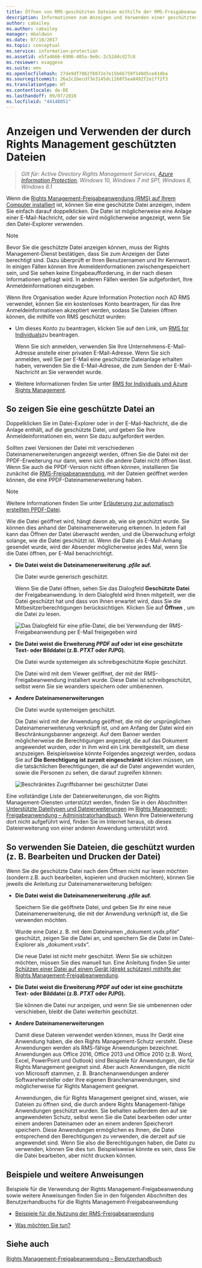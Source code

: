 ```yaml
---
title: Öffnen von RMS-geschützten Dateien mithilfe der RMS-Freigabeanwendung – AIP
description: Informationen zum Anzeigen und Verwenden einer geschützten Datei, für die eine Installation der RMS-Freigabeanwendung (Rights Management) erforderlich ist.
author: cabailey
ms.author: cabailey
manager: mbaldwin
ms.date: 07/18/2017
ms.topic: conceptual
ms.service: information-protection
ms.assetid: e5fa4666-6906-405a-9e0c-2c52d4cd27c8
ms.reviewer: esaggese
ms.suite: ems
ms.openlocfilehash: 27de9df7062f6072e7e15b66759f540d5ce81dba
ms.sourcegitcommit: 26a2c1becdf3e3145dc1168f5ea8492f2e1ff2f3
ms.translationtype: HT
ms.contentlocale: de-DE
ms.lasthandoff: 09/07/2018
ms.locfileid: "44148051"
---
```

# <a name="view-and-use-files-that-have-been-protected-by-rights-management"></a>Anzeigen und Verwenden der durch Rights Management geschützten Dateien

>*Gilt für: Active Directory Rights Management Services, [Azure Information Protection](https://azure.microsoft.com/pricing/details/information-protection), Windows 10, Windows 7 mit SP1, Windows 8, Windows 8.1*

Wenn die [Rights Management-Freigabeanwendung (RMS) auf Ihrem Computer installiert](install-sharing-app.md) ist, können Sie eine geschützte Datei anzeigen, indem Sie einfach darauf doppelklicken. Die Datei ist möglicherweise eine Anlage einer E-Mail-Nachricht, oder sie wird möglicherweise angezeigt, wenn Sie den Datei-Explorer verwenden.

> [!NOTE]
> Bevor Sie die geschützte Datei anzeigen können, muss der Rights Management-Dienst bestätigen, dass Sie zum Anzeigen der Datei berechtigt sind. Dazu überprüft er Ihren Benutzernamen und Ihr Kennwort. In einigen Fällen können Ihre Anmeldeinformationen zwischengespeichert sein, und Sie sehen keine Eingabeaufforderung, in der nach diesen Informationen gefragt wird. In anderen Fällen werden Sie aufgefordert, Ihre Anmeldeinformationen einzugeben.
>
> Wenn Ihre Organisation weder Azure Information Protection noch AD RMS verwendet, können Sie ein kostenloses Konto beantragen, für das Ihre Anmeldeinformationen akzeptiert werden, sodass Sie Dateien öffnen können, die mithilfe von RMS geschützt wurden:
>
> -   Um dieses Konto zu beantragen, klicken Sie auf den Link, um [RMS for Individuals](http://go.microsoft.com/fwlink/?LinkId=309469)zu beantragen.
>
>     Wenn Sie sich anmelden, verwenden Sie Ihre Unternehmens-E-Mail-Adresse anstelle einer privaten E-Mail-Adresse. Wenn Sie sich anmelden, weil Sie per E-Mail eine geschützte Dateianlage erhalten haben, verwenden Sie die E-Mail-Adresse, die zum Senden der E-Mail-Nachricht an Sie verwendet wurde.
> -   Weitere Informationen finden Sie unter [RMS for Individuals und Azure Rights Management](../rms-for-individuals.md).

## <a name="to-view-a-protected-file"></a>So zeigen Sie eine geschützte Datei an
Doppelklicken Sie im Datei-Explorer oder in der E-Mail-Nachricht, die die Anlage enthält, auf die geschützte Datei, und geben Sie Ihre Anmeldeinformationen ein, wenn Sie dazu aufgefordert werden.

Sollten zwei Versionen der Datei mit verschiedenen Dateinamenerweiterungen angezeigt werden, öffnen Sie die Datei mit der PPDF-Erweiterung nur dann, wenn sich die andere Datei nicht öffnen lässt. Wenn Sie auch die PPDF-Version nicht öffnen können, installieren Sie zunächst die [RMS-Freigabeanwendung](install-sharing-app.md), mit der Dateien geöffnet werden können, die eine PPDF-Dateinamenerweiterung haben.

> [!NOTE]
> Weitere Informationen finden Sie unter [Erläuterung zur automatisch erstellten PPDF-Datei](sharing-app-dialog-box.md#whats-the-ppdf-file-thats-automatically-created).

Wie die Datei geöffnet wird, hängt davon ab, wie sie geschützt wurde. Sie können dies anhand der Dateinamenerweiterung erkennen. In jedem Fall kann das Öffnen der Datei überwacht werden, und die Überwachung erfolgt solange, wie die Datei geschützt ist. Wenn die Datei als E-Mail-Anhang gesendet wurde, wird der Absender möglicherweise jedes Mal, wenn Sie die Datei öffnen, per E-Mail benachrichtigt.

- **Die Datei weist die Dateinamenerweiterung *.pfile* auf.**

    Die Datei wurde generisch geschützt.

    Wenn Sie die Datei öffnen, sehen Sie das Dialogfeld **Geschützte Datei** der Freigabeanwendung. In dem Dialogfeld wird Ihnen mitgeteilt, wer die Datei geschützt hat und dass von Ihnen erwartet wird, dass Sie die Mitbesitzerberechtigungen berücksichtigen. Klicken Sie auf **Öffnen** , um die Datei zu lesen.

    ![Das Dialogfeld für eine pfile-Datei, die bei Verwendung der RMS-Freigabeanwendung per E-Mail freigegeben wird](../media/ADRMS_MSRMSApp_PfilePermission.png)

- **Die Datei weist die Erweiterung *PPDF* auf oder ist eine geschützte Text- oder Bilddatei (z.B. *PTXT* oder *PJPG*).**

    Die Datei wurde systemeigen als schreibgeschützte Kopie geschützt.

    Die Datei wird mit dem Viewer geöffnet, der mit der RMS-Freigabeanwendung installiert wurde. Diese Datei ist schreibgeschützt, selbst wenn Sie sie woanders speichern oder umbenennen.

- **Andere Dateinamenerweiterungen**

    Die Datei wurde systemeigen geschützt.

    Die Datei wird mit der Anwendung geöffnet, die mit der ursprünglichen Dateinamenerweiterung verknüpft ist, und am Anfang der Datei wird ein Beschränkungsbanner angezeigt. Auf dem Banner werden möglicherweise die Berechtigungen angezeigt, die auf das Dokument angewendet wurden, oder in ihm wird ein Link bereitgestellt, um diese anzuzeigen. Beispielsweise könnte Folgendes angezeigt werden, sodass Sie auf **Die Berechtigung ist zurzeit eingeschränkt** klicken müssen, um die tatsächlichen Berechtigungen, die auf die Datei angewendet wurden, sowie die Personen zu sehen, die darauf zugreifen können:

    ![Beschränktes Zugriffsbanner bei geschützter Datei](../media/ADRMS_MSRMSApp_RestrictedAccess.png)



Eine vollständige Liste der Dateierweiterungen, die von Rights Management-Diensten unterstützt werden, finden Sie in den Abschnitten [Unterstützte Dateitypen und Dateierweiterungen](sharing-app-admin-guide-technical.md#supported-file-types-and-file-name-extensions) im [Rights Management-Freigabeanwendung – Administratorhandbuch](sharing-app-admin-guide.md). Wenn Ihre Dateierweiterung dort nicht aufgeführt wird, finden Sie im Internet heraus, ob dieses Dateierweiterung von einer anderen Anwendung unterstützt wird.

## <a name="to-use-files-that-have-been-protected-for-example-edit-and-print-the-file"></a>So verwenden Sie Dateien, die geschützt wurden (z. B. Bearbeiten und Drucken der Datei)
Wenn Sie die geschützte Datei nach dem Öffnen nicht nur lesen möchten (sondern z.B. auch bearbeiten, kopieren und drucken möchten), können Sie jeweils die Anleitung zur Dateinamenerweiterung befolgen:

- **Die Datei weist die Dateinamenerweiterung *.pfile* auf.**

    Speichern Sie die geöffnete Datei, und geben Sie ihr eine neue Dateinamenerweiterung, die mit der Anwendung verknüpft ist, die Sie verwenden möchten.

    Wurde eine Datei z. B. mit dem Dateinamen „dokument.vsdx.pfile“ geschützt, zeigen Sie die Datei an, und speichern Sie die Datei im Datei-Explorer als „dokument.vsdx“.

    Die neue Datei ist nicht mehr geschützt. Wenn Sie sie schützen möchten, müssen Sie dies manuell tun. Eine Anleitung finden Sie unter [Schützen einer Datei auf einem Gerät (direkt schützen) mithilfe der Rights Management-Freigabeanwendung](sharing-app-protect-in-place.md).

- **Die Datei weist die Erweiterung *PPDF* auf oder ist eine geschützte Text- oder Bilddatei (z.B. *PTXT* oder *PJPG*).**

    Sie können die Datei nur anzeigen, und wenn Sie sie umbenennen oder verschieben, bleibt die Datei weiterhin geschützt.

- **Andere Dateinamenerweiterungen**

    Damit diese Dateien verwendet werden können, muss Ihr Gerät eine Anwendung haben, die den Rights Management-Schutz versteht. Diese Anwendungen werden als RMS-fähige Anwendungen bezeichnet. Anwendungen aus Office 2016, Office 2013 und Office 2010 (z.B. Word, Excel, PowerPoint und Outlook) sind Beispiele für Anwendungen, die für Rights Management geeignet sind. Aber auch Anwendungen, die nicht von Microsoft stammen, z. B. Branchenanwendungen anderer Softwarehersteller oder Ihre eigenen Branchenanwendungen, sind möglicherweise für Rights Management geeignet.

    Anwendungen, die für Rights Management geeignet sind, wissen, wie Dateien zu öffnen sind, die durch andere Rights Management-fähige Anwendungen geschützt wurden. Sie behalten außerdem den auf sie angewendeten Schutz, selbst wenn Sie die Datei bearbeiten oder unter einem anderen Dateinamen oder an einem anderen Speicherort speichern. Diese Anwendungen ermöglichen es Ihnen, die Datei entsprechend den Berechtigungen zu verwenden, die derzeit auf sie angewendet sind. Wenn Sie also die Berechtigungen haben, die Datei zu verwenden, können Sie dies tun. Beispielsweise könnte es sein, dass Sie die Datei bearbeiten, aber nicht drucken können.


## <a name="examples-and-other-instructions"></a>Beispiele und weitere Anweisungen
Beispiele für die Verwendung der Rights Management-Freigabeanwendung sowie weitere Anweisungen finden Sie in den folgenden Abschnitten des Benutzerhandbuchs für die Rights Management-Freigabeanwendung

-   [Beispiele für die Nutzung der RMS-Freigabeanwendung](sharing-app-user-guide.md#examples-for-using-the-rms-sharing-application)

-   [Was möchten Sie tun?](sharing-app-user-guide.md#what-do-you-want-to-do)

## <a name="see-also"></a>Siehe auch
[Rights Management-Freigabeanwendung – Benutzerhandbuch](sharing-app-user-guide.md)
